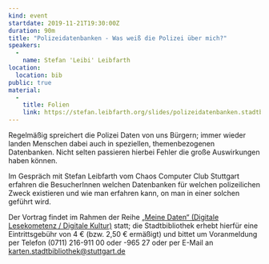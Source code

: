 ```yaml
---
kind: event
startdate: 2019-11-21T19:30:00Z
duration: 90m
title: "Polizeidatenbanken - Was weiß die Polizei über mich?"
speakers: 
  -
    name: Stefan 'Leibi' Leibfarth
location:
  location: bib
public: true
material:
  -
    title: Folien
    link: https://stefan.leibfarth.org/slides/polizeidatenbanken.stadtbib/
---
```

Regelmäßig spreichert die Polizei Daten von uns Bürgern; immer wieder landen Menschen dabei auch in speziellen, themenbezogenen Datenbanken. Nicht selten passieren hierbei Fehler die große Auswirkungen haben können.

Im Gespräch mit Stefan Leibfarth vom Chaos Computer Club Stuttgart erfahren die BesucherInnen welchen Datenbanken für welchen polizeilichen Zweck existieren und wie man erfahren kann, on man in einer solchen geführt wird.

Der Vortrag findet im Rahmen der Reihe [„Meine Daten“ (Digitale Lesekometenz / Digitale Kultur)](http://www1.stuttgart.de/stadtbuecherei/digitale_lesekompetenz/) statt; die Stadtbibliothek erhebt hierfür eine Eintrittsgebühr von 4 € (bzw. 2,50 € ermäßigt) und bittet um Voranmeldung per Telefon (0711) 216-911 00 oder -965 27 oder per E-Mail an karten.stadtbibliothek@stuttgart.de

